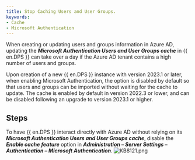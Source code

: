 ```yaml
---
title: Stop Caching Users and User Groups.
keywords:
- Cache
- Microsoft Authentication
---
```

When creating or updating users and groups information in Azure AD, updating the ***Microsoft Authentication Users and User Groups cache*** in {{ en.DPS }} can take over a day if the Azure AD tenant contains a high number of users and groups.

Upon creation of a new {{ en.DPS }} instance with version 2023.1 or later, when enabling Microsoft Authentication, the option is disabled by default so that users and groups can be imported without waiting for the cache to update. The cache is enabled by default in version 2022.3 or lower, and can be disabled following an upgrade to version 2023.1 or higher.

## Steps

To have {{ en.DPS }} interact directly with Azure AD without relying on its ***Microsoft Authentication Users and User Groups cache***, disable the ***Enable cache feature*** option in ***Administration – Server Settings – Authentication – Microsoft Authentication***.
![KB8121.png](/img/en/kb/KB8121.png)
